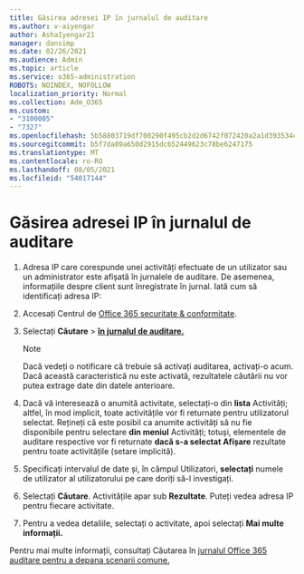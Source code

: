 ```yaml
---
title: Găsirea adresei IP în jurnalul de auditare
ms.author: v-aiyengar
author: AshaIyengar21
manager: dansimp
ms.date: 02/26/2021
ms.audience: Admin
ms.topic: article
ms.service: o365-administration
ROBOTS: NOINDEX, NOFOLLOW
localization_priority: Normal
ms.collection: Adm_O365
ms.custom:
- "3100005"
- "7327"
ms.openlocfilehash: 5b58803719df700290f495cb2d2d6742f072420a2a1d393534ca165bb5a14fbb
ms.sourcegitcommit: b5f7da89a650d2915dc652449623c78be6247175
ms.translationtype: MT
ms.contentlocale: ro-RO
ms.lasthandoff: 08/05/2021
ms.locfileid: "54017144"
---
```

# <a name="find-the-ip-address-in-audit-log"></a>Găsirea adresei IP în jurnalul de auditare

1. Adresa IP care corespunde unei activități efectuate de un utilizator sau un administrator este afișată în jurnalele de auditare. De asemenea, informațiile despre client sunt înregistrate în jurnal. Iată cum să identificați adresa IP:

1. Accesați Centrul de [Office 365 securitate & conformitate](https://go.microsoft.com/fwlink/p/?linkid=2077143).
1. Selectați **Căutare**  >  **[în jurnalul de auditare.](https://go.microsoft.com/fwlink/?linkid=2103759)**
    > [!NOTE]
    > Dacă vedeți o notificare că trebuie să activați auditarea, activați-o acum. Dacă această caracteristică nu este activată, rezultatele căutării nu vor putea extrage date din datele anterioare.
1. Dacă vă interesează o anumită activitate, selectați-o din **lista** Activități; altfel, în mod implicit, toate activitățile vor fi returnate pentru utilizatorul selectat. Rețineți că este posibil ca anumite activități să nu fie disponibile pentru selectare **din meniul** Activități; totuși, elementele de auditare respective vor fi returnate **dacă s-a selectat Afișare** rezultate pentru toate activitățile (setare implicită).
1. Specificați intervalul de date și, în câmpul Utilizatori, **selectați** numele de utilizator al utilizatorului pe care doriți să-l investigați.
1. Selectați **Căutare**. Activitățile apar sub **Rezultate**. Puteți vedea adresa IP pentru fiecare activitate.
1. Pentru a vedea detaliile, selectați o activitate, apoi selectați **Mai multe informații.**

Pentru mai multe informații, consultați Căutarea în [jurnalul Office 365 auditare pentru a depana scenarii comune.](https://go.microsoft.com/fwlink/?linkid=2103944)